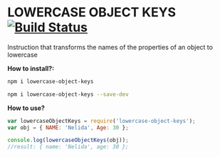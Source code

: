 # LOWERCASE OBJECT KEYS  [![Build Status](https://travis-ci.org/pilmee/lowercase-object-keys.svg?branch=master)](https://travis-ci.org/pilmee/lowercase-object-keys)

Instruction that transforms the names of the properties of an object to lowercase

**How to install?:**
```bash
npm i lowercase-object-keys
```
```bash
npm i lowercase-object-keys --save-dev
```

**How to use?**
```javascript
var lowercaseObjectKeys = require('lowercase-object-keys');
var obj = { NAME: 'Nelida', Age: 30 };

console.log(lowercaseObjectKeys(obj));
//result: { name: 'Nelida', age: 30 };

```
